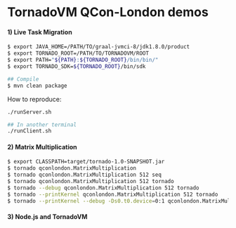 # TornadoVM QCon-London demos


#### 1) Live Task Migration


```bash
$ export JAVA_HOME=/PATH/TO/graal-jvmci-8/jdk1.8.0/product
$ export TORNADO_ROOT=/PATH/TO/TORNADOVM/ROOT
$ export PATH="${PATH}:${TORNADO_ROOT}/bin/bin/"
$ export TORNADO_SDK=${TORNADO_ROOT}/bin/sdk

## Compile
$ mvn clean package
```

How to reproduce:

```bash
./runServer.sh

## In another terminal
./runClient.sh
```



#### 2) Matrix Multiplication


```bash
$ export CLASSPATH=target/tornado-1.0-SNAPSHOT.jar
$ tornado qconlondon.MatrixMultiplication
$ tornado qconlondon.MatrixMultiplication 512 seq
$ tornado qconlondon.MatrixMultiplication 512 tornado
$ tornado --debug qconlondon.MatrixMultiplication 512 tornado
$ tornado --printKernel qconlondon.MatrixMultiplication 512 tornado
$ tornado --printKernel --debug -Ds0.t0.device=0:1 qconlondon.MatrixMultiplication 512 tornado
```


#### 3) Node.js and TornadoVM



